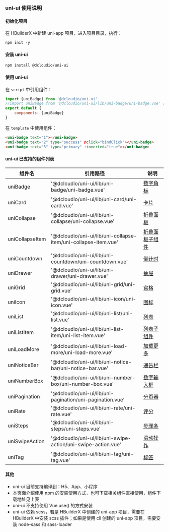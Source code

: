### uni-ui 使用说明

#### 初始化项目

在 HBuilderX 中新建 uni-app 项目，进入项目目录，执行：

```
npm init -y
```

#### 安装 uni-ui

```
npm install @dcloudio/uni-ui
```

#### 使用 uni-ui

在 ``script`` 中引用组件：

```javascript
import {uniBadge} from '@dcloudio/uni-ui'
//import uniBadge from '@dcloudio/uni-ui/lib/uni-badge/uni-badge.vue' //也可使用此方式引入组件
export default {
    components: {uniBadge}
}
```

在 ``template`` 中使用组件：

```html
<uni-badge text="1"></uni-badge>
<uni-badge text="2" type="success" @click="bindClick"></uni-badge>
<uni-badge text="3" type="primary" :inverted="true"></uni-badge>
```

#### uni-ui 已支持的组件列表

|组件名			|引用路径														|说明			|
|---|---|---|
|uniBadge		|'@dcloudio/uni-ui/lib/uni-badge/uni-badge.vue'					|[数字角标](https://ext.dcloud.net.cn/plugin?id=21)|
|uniCard		|'@dcloudio/uni-ui/lib/uni-card/uni-card.vue'					|[卡片](https://ext.dcloud.net.cn/plugin?id=22)			|
|uniCollapse	|'@dcloudio/uni-ui/lib/uni-collapse/uni-collapse.vue'			|[折叠面板](http://ext.dcloud.net.cn/plugin?id=23)		|
|uniCollapseItem|'@dcloudio/uni-ui/lib/uni-collapse-item/uni-collapse-item.vue'	|[折叠面板子组件](https://www.npmjs.com/package/@dcloudio/(https://ext.dcloud.net.cn/plugin?id=23))	|
|uniCountdown	|'@dcloudio/uni-ui/lib/uni-countdown/uni-countdown.vue'			|[倒计时](https://ext.dcloud.net.cn/plugin?id=25)			|
|uniDrawer		|'@dcloudio/uni-ui/lib/uni-drawer/uni-drawer.vue'				|[抽屉](https://ext.dcloud.net.cn/plugin?id=26)			|
|uniGrid		|'@dcloudio/uni-ui/lib/uni-grid/uni-grid.vue'					|[宫格](https://ext.dcloud.net.cn/plugin?id=27)			|
|uniIcon		|'@dcloudio/uni-ui/lib/uni-icon/uni-icon.vue'					|[图标](https://ext.dcloud.net.cn/plugin?id=28)			|
|uniList		|'@dcloudio/uni-ui/lib/uni-list/uni-list.vue'					|[列表](https://ext.dcloud.net.cn/plugin?id=24)			|
|uniListItem	|'@dcloudio/uni-ui/lib/uni-list-item/uni-list-item.vue'			|[列表子组件](https://ext.dcloud.net.cn/plugin?id=24)		|
|uniLoadMore	|'@dcloudio/uni-ui/lib/uni-load-more/uni-load-more.vue'			|[加载更多](https://ext.dcloud.net.cn/plugin?id=29)		|
|uniNoticeBar	|'@dcloudio/uni-ui/lib/uni-notice-bar/uni-notice-bar.vue'		|[通告栏](https://ext.dcloud.net.cn/plugin?id=30)			|
|uniNumberBox	|'@dcloudio/uni-ui/lib/uni-number-box/uni-number-box.vue'		|[数字输入框](https://ext.dcloud.net.cn/plugin?id=31)		|
|uniPagination	|'@dcloudio/uni-ui/lib/uni-pagination/uni-pagination.vue'		|[分页器](https://ext.dcloud.net.cn/plugin?id=32)			|
|uniRate		|'@dcloudio/uni-ui/lib/uni-rate/uni-rate.vue'					|[评分](https://ext.dcloud.net.cn/plugin?id=33)			|
|uniSteps		|'@dcloudio/uni-ui/lib/uni-steps/uni-steps.vue'					|[步骤条](https://ext.dcloud.net.cn/plugin?id=34)			|
|uniSwipeAction	|'@dcloudio/uni-ui/lib/uni-swipe-action/uni-swipe-action.vue'	|[滑动操作](http://ext.dcloud.net.cn/plugin?id=181)			|
|uniTag			|'@dcloudio/uni-ui/lib/uni-tag/uni-tag.vue'						|[标签](https://ext.dcloud.net.cn/plugin?id=35)			|

#### 其他

- uni-ui 目前支持编译到：H5、App、小程序
- 本页面介绍使用 npm 的安装使用方式，也可下载相关组件直接使用，组件下载地址见上表
- uni-ui 不支持使用 Vue.use() 的方式安装
- uni-ui 依赖 scss，若是 HBuilderX 中创建的 uni-app 项目，需要在 HBuilderX 中安装 scss 插件；如果是使用 cli 创建的 uni-app 项目，需要安装 node-sass 和 sass-loader
